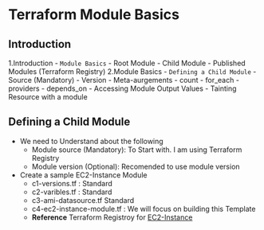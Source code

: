 # Terraform Module Basics

## Introduction
1.Introduction - `Module Basics`
    - Root Module
    - Child Module
    - Published Modules (Terraform Registry)
2.Module Basics - `Defining a Child Module`
    - Source (Mandatory)
    - Version
    - Meta-aurgements 
        - count 
        - for_each
        - providers
        - depends_on
    - Accessing Module Output Values
    - Tainting Resource with a module
## Defining a Child Module 
- We need to Understand about the following
    - Module source (Mandatory): To Start with. I am using Terraform Registry
    - Module version (Optional): Recomended to use module version
- Create a sample EC2-Instance Module
    - c1-versions.tf : Standard
    - c2-varibles.tf : Standard
    - c3-ami-datasource.tf Standard
    - c4-ec2-instance-module.tf : We will focus on building this Template
    - **Reference** Terraform Registroy for [EC2-Instance](https://registry.terraform.io/modules/terraform-aws-modules/ec2-instance/aws/latest)
